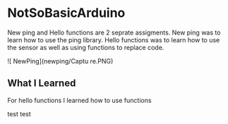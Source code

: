 # NotSoBasicArduino

New ping and Hello functions are 2 seprate assigments. New ping was to learn how to use the ping library. Hello functions was to learn how to use the sensor as well as using functions to replace code.

![ NewPing](newping/Captu      re.PNG)

## What I Learned
For hello functions I learned how to use functions     


test test
